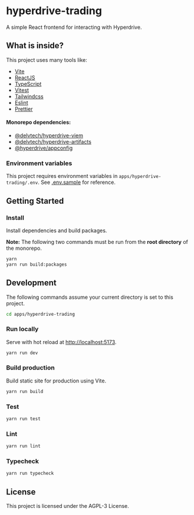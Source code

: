 # hyperdrive-trading

A simple React frontend for interacting with Hyperdrive.

## What is inside?

This project uses many tools like:

- [Vite](https://vitejs.dev)
- [ReactJS](https://reactjs.org)
- [TypeScript](https://www.typescriptlang.org)
- [Vitest](https://vitest.dev)
- [Tailwindcss](https://tailwindcss.com)
- [Eslint](https://eslint.org)
- [Prettier](https://prettier.io)

#### Monorepo dependencies:

- [@delvtech/hyperdrive-viem](../../packages/hyperdrive-viem/)
- [@delvtech/hyperdrive-artifacts](../../packages/hyperdrive-artifacts/)
- [@hyperdrive/appconfig](../../packages/hyperdrive-appconfig/)

### Environment variables

This project requires environment variables in `apps/hyperdrive-trading/.env`.
See [.env.sample](.env.sample) for reference.

## Getting Started

### Install

Install dependencies and build packages.

**Note:** The following two commands must be run from the **root directory** of the
monorepo.

```bash
yarn
yarn run build:packages
```

## Development

The following commands assume your current directory is set to this project.

```bash
cd apps/hyperdrive-trading
```

### Run locally

Serve with hot reload at <http://localhost:5173>.

```bash
yarn run dev
```

### Build production

Build static site for production using Vite.

```bash
yarn run build
```

### Test

```bash
yarn run test
```

### Lint

```bash
yarn run lint
```

### Typecheck

```bash
yarn run typecheck
```

## License

This project is licensed under the AGPL-3 License.
